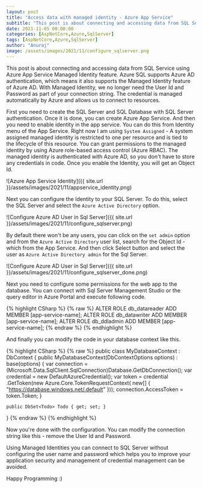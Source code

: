 ```yaml
---
layout: post
title: "Access data with managed identity - Azure App Service"
subtitle: "This post is about connecting and accessing data from SQL Service using Azure App Service Managed Identity feature."
date: 2021-11-05 00:00:00
categories: [AspNetCore,Azure,SqlServer]
tags: [AspNetCore,Azure,SqlServer]
author: "Anuraj"
image: /assets/images/2021/11/configure_sqlserver.png
---
```

This post is about connecting and accessing data from SQL Service using Azure App Service Managed Identity feature. Azure SQL supports Azure AD authentication, which means it also supports the Managed Identity feature of Azure AD. With Managed Identity, we no longer need the User Id and Password as part of your connection string. The credential is managed automatically by Azure and allows us to connect to resources.

First you need to create the SQL Server and SQL Database with SQL Server authentication. Once it is done, you can create Azure App Service. And then you need to enable identity in the app service. You can do this from Identity menu of the App Service. Right now I am using `System Assigned` - A system assigned managed identity is restricted to one per resource and is tied to the lifecycle of this resource. You can grant permissions to the managed identity by using Azure role-based access control (Azure RBAC). The managed identity is authenticated with Azure AD, so you don't have to store any credentials in code. Once you enable the Identity, you will get an Object Id.

![Azure App Service Identity]({{ site.url }}/assets/images/2021/11/appservice_identity.png)

Next you can configure the Identity to your SQL Server. To do this, select the SQL Server and select the `Azure Active Directory` option. 

![Configure Azure AD User in Sql Server]({{ site.url }}/assets/images/2021/11/configure_sqlserver.png)

By default there won't be any users, you can click on the `set admin` option and from the `Azure Active Directory` user list, search for the Object Id - which from the App Service. And then click Select button and select the user as `Azure Active Directory admin` for the Sql Server.

![Configure Azure AD User in Sql Server]({{ site.url }}/assets/images/2021/11/configure_sqlserver_done.png)

Next you need to configure some permissions for the web app to the database. You can connect with Sql Server Management Studio or the query editor in Azure Portal and execute following code.

{% highlight CSharp %}
{% raw %}
ALTER ROLE db_datareader ADD MEMBER [app-service-name];
ALTER ROLE db_datawriter ADD MEMBER [app-service-name];
ALTER ROLE db_ddladmin ADD MEMBER [app-service-name];
{% endraw %}
{% endhighlight %}

And finally you can modify the code in your database context like this.

{% highlight CSharp %}
{% raw %}
public class MyDatabaseContext : DbContext
{
    public MyDatabaseContext(DbContextOptions<MyDatabaseContext> options)
        : base(options)
    {
        var connection = (Microsoft.Data.SqlClient.SqlConnection)Database.GetDbConnection();
        var credential = new DefaultAzureCredential();
        var token = credential
                .GetToken(new Azure.Core.TokenRequestContext(
                    new[] { "https://database.windows.net/.default" }));
        connection.AccessToken = token.Token;
    }

    public DbSet<Todo> Todo { get; set; }
}
{% endraw %}
{% endhighlight %}

Now you're done with the configuration. You can modify the connection string like this - remove the User Id and Password.

Using Managed Identities you can connect to SQL Server without configuring the user name and password which helps you to improve your application security and management of credential management can be avoided.

Happy Programming :)